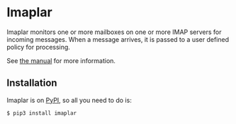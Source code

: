 # Imaplar
Imaplar monitors one or more mailboxes on one or more IMAP servers
for incoming messages. When a message arrives, it is passed to a user
defined policy for processing.

See [the manual](//imaplar.readthedocs.io/en/latest/) for more information.

## Installation
Imaplar is on [PyPI](https://pypi.org/project/imaplar/),
so all you need to do is:
```
$ pip3 install imaplar
```

